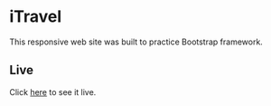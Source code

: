 # iTravel

This responsive web site was built to practice Bootstrap framework.

## Live

Click [here](https://lucasmorettorodrigues.github.io/iTravel/) to see it live.
